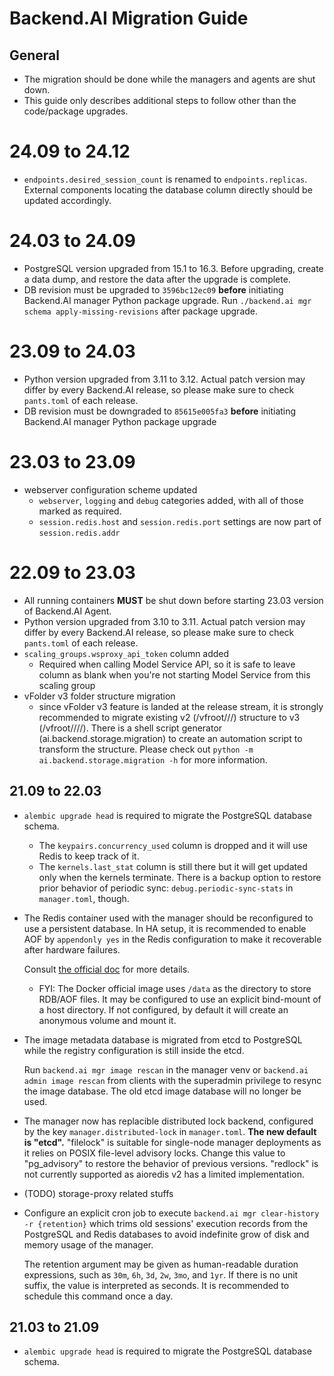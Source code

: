 Backend.AI Migration Guide
==========================

## General

* The migration should be done while the managers and agents are shut down.
* This guide only describes additional steps to follow other than the code/package upgrades.

# 24.09 to 24.12
* `endpoints.desired_session_count` is renamed to `endpoints.replicas`. External components locating the database column directly should be updated accordingly.

# 24.03 to 24.09
* PostgreSQL version upgraded from 15.1 to 16.3. Before upgrading, create a data dump, and restore the data after the upgrade is complete.
* DB revision must be upgraded to `3596bc12ec09` **before** initiating Backend.AI manager Python package upgrade. Run `./backend.ai mgr schema apply-missing-revisions` after package upgrade.

# 23.09 to 24.03
* Python version upgraded from 3.11 to 3.12. Actual patch version may differ by every Backend.AI release, so please make sure to check `pants.toml` of each release.
* DB revision must be downgraded to `85615e005fa3` **before** initiating Backend.AI manager Python package upgrade

# 23.03 to 23.09
* webserver configuration scheme updated
  - `webserver`, `logging` and `debug` categories added, with all of those marked as required.
  - `session.redis.host` and `session.redis.port` settings are now part of `session.redis.addr`

# 22.09 to 23.03
* All running containers **MUST** be shut down before starting 23.03 version of Backend.AI Agent.
* Python version upgraded from 3.10 to 3.11. Actual patch version may differ by every Backend.AI release, so please make sure to check `pants.toml` of each release.
* `scaling_groups.wsproxy_api_token` column added
  - Required when calling Model Service API, so it is safe to leave column as blank when you're not starting Model Service from this scaling group
* vFolder v3 folder structure migration
  - since vFolder v3 feature is landed at the release stream, it is strongly recommended to migrate existing v2 (/vfroot/<first two characters of uuid>/<second two characters of uuid>/<all other characters>) structure to v3 (/vfroot/<quota scope id>/<first two characters of uuid>/<second two characters of uuid>/<all other characters>). There is a shell script generator (ai.backend.storage.migration) to create an automation script to transform the structure. Please check out `python -m ai.backend.storage.migration -h` for more information.
## 21.09 to 22.03

* `alembic upgrade head` is required to migrate the PostgreSQL database schema.
  - The `keypairs.concurrency_used` column is dropped and it will use Redis to keep track of it.
  - The `kernels.last_stat` column is still there but it will get updated only when the kernels terminate.
    There is a backup option to restore prior behavior of periodic sync: `debug.periodic-sync-stats` in
    `manager.toml`, though.

* The Redis container used with the manager should be reconfigured to use a persistent database.
  In HA setup, it is recommended to enable AOF by `appendonly yes` in the Redis configuration to make it
  recoverable after hardware failures.

  Consult [the official doc](https://redis.io/docs/manual/persistence/) for more details.

  - FYI: The Docker official image uses `/data` as the directory to store RDB/AOF files.  It may be
    configured to use an explicit bind-mount of a host directory.  If not configured, by default it will
    create an anonymous volume and mount it.

* The image metadata database is migrated from etcd to PostgreSQL while the registry configuration is
  still inside the etcd.

  Run `backend.ai mgr image rescan` in the manager venv or `backend.ai admin image rescan` from clients
  with the superadmin privilege to resync the image database.  The old etcd image database will no longer
  be used.

* The manager now has replacible distributed lock backend, configured by the key `manager.distributed-lock` in
  `manager.toml`.  **The new default is "etcd".**  "filelock" is suitable for single-node manager deployments
  as it relies on POSIX file-level advisory locks.  Change this value to "pg_advisory" to restore the behavior
  of previous versions.  "redlock" is not currently supported as aioredis v2 has a limited implementation.

* (TODO) storage-proxy related stuffs

* Configure an explicit cron job to execute `backend.ai mgr clear-history -r {retention}` which trims old
  sessions' execution records from the PostgreSQL and Redis databases to avoid indefinite grow of disk
  and memory usage of the manager.

  The retention argument may be given as human-readable duration expressions, such as `30m`, `6h`, `3d`,
  `2w`, `3mo`, and `1yr`.  If there is no unit suffix, the value is interpreted as seconds.
  It is recommended to schedule this command once a day.

## 21.03 to 21.09

* `alembic upgrade head` is required to migrate the PostgreSQL database schema.
